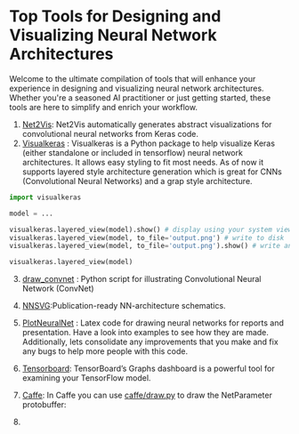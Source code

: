 # Top Tools for Designing and Visualizing Neural Network Architectures

Welcome to the ultimate compilation of tools that will enhance your experience in designing and visualizing neural network architectures. Whether you're a seasoned AI practitioner or just getting started, these tools are here to simplify and enrich your workflow.

1. [Net2Vis](https://viscom.net2vis.uni-ulm.de/OG1Br2BAkYSwwrV6CADl4X5EfErFjUzvuUwXWDdLbdsIXNhb9L): Net2Vis automatically generates abstract visualizations for convolutional neural networks from Keras code.
2. [Visualkeras](https://github.com/paulgavrikov/visualkeras/) : Visualkeras is a Python package to help visualize Keras (either standalone or included in tensorflow) neural network architectures. It allows easy styling to fit most needs. As of now it supports layered style architecture generation which is great for CNNs (Convolutional Neural Networks) and a grap style architecture.

```python
import visualkeras

model = ...

visualkeras.layered_view(model).show() # display using your system viewer
visualkeras.layered_view(model, to_file='output.png') # write to disk
visualkeras.layered_view(model, to_file='output.png').show() # write and show

visualkeras.layered_view(model)
```
3. [draw_convnet](https://github.com/gwding/draw_convnet) : Python script for illustrating Convolutional Neural Network (ConvNet)

4. [NNSVG](https://alexlenail.me/NN-SVG/LeNet.html):Publication-ready NN-architecture schematics.

5. [PlotNeuralNet](https://github.com/HarisIqbal88/PlotNeuralNet) : Latex code for drawing neural networks for reports and presentation. Have a look into examples to see how they are made. Additionally, lets consolidate any improvements that you make and fix any bugs to help more people with this code.

6. [Tensorboard](https://www.tensorflow.org/tensorboard/graphs): TensorBoard’s Graphs dashboard is a powerful tool for examining your TensorFlow model.

7. [Caffe](https://github.com/BVLC/caffe/tree/master): In Caffe you can use [caffe/draw.py](https://github.com/BVLC/caffe/blob/master/python/caffe/draw.py) to draw the NetParameter protobuffer:

8. 